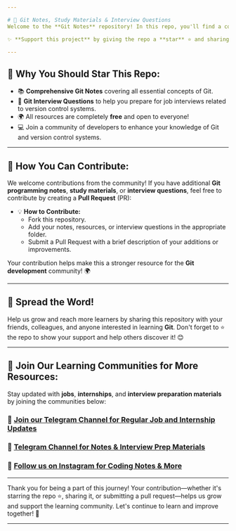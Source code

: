 ```yaml
---

# 🚀 Git Notes, Study Materials & Interview Questions  
Welcome to the **Git Notes** repository! In this repo, you'll find a comprehensive collection of **Git notes**, **PDFs**, **study materials**, and **interview preparation questions**. These resources are designed to help you understand **Git version control** and prepare for related interview questions. 🌟

✨ **Support this project** by giving the repo a **star** ⭐ and sharing it with fellow developers, friends, and colleagues!

---
```


## 🚀 Why You Should Star This Repo:
- 📚 **Comprehensive Git Notes** covering all essential concepts of Git.
- 📝 **Git Interview Questions** to help you prepare for job interviews related to version control systems.
- 🌍 All resources are completely **free** and open to everyone!
- 💻 Join a community of developers to enhance your knowledge of Git and version control systems.

---

## 👥 How You Can Contribute:
We welcome contributions from the community! If you have additional **Git programming notes**, **study materials**, or **interview questions**, feel free to contribute by creating a **Pull Request** (PR):

- 💡 **How to Contribute:**
  - Fork this repository.
  - Add your notes, resources, or interview questions in the appropriate folder.
  - Submit a Pull Request with a brief description of your additions or improvements.
  
Your contribution helps make this a stronger resource for the **Git development** community! 🌍

---

## 📢 Spread the Word!  
Help us grow and reach more learners by sharing this repository with your friends, colleagues, and anyone interested in learning **Git**. Don't forget to ⭐ the repo to show your support and help others discover it! 😊


---

## 👥 Join Our Learning Communities for More Resources:  
Stay updated with **jobs**, **internships**, and **interview preparation materials** by joining the communities below:

### 💼 [Join our Telegram Channel for Regular Job and Internship Updates](https://telegram.me/)  
### 📘 [Telegram Channel for Notes & Interview Prep Materials](https://telegram.me/)  
### 📸 [Follow us on Instagram for Coding Notes & More](https://www.instagram.com/coders_notes/)

---

Thank you for being a part of this journey! Your contribution—whether it's starring the repo ⭐, sharing it, or submitting a pull request—helps us grow and support the learning community. Let's continue to learn and improve together! 💪

---
